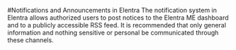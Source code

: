 #Notifications and Announcements in Elentra
The notification system in Elentra allows authorized users to post notices to the Elentra ME dashboard and to a publicly accessible RSS feed.  It is recommended that only general information and nothing sensitive or personal be communicated through these channels.
